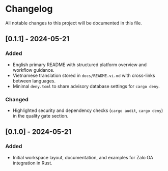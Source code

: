 # Changelog

All notable changes to this project will be documented in this file.

## [0.1.1] - 2024-05-21

### Added
- English primary README with structured platform overview and workflow guidance.
- Vietnamese translation stored in `docs/README.vi.md` with cross-links between languages.
- Minimal `deny.toml` to share advisory database settings for `cargo deny`.

### Changed
- Highlighted security and dependency checks (`cargo audit`, `cargo deny`) in the quality gate section.

## [0.1.0] - 2024-05-21

### Added
- Initial workspace layout, documentation, and examples for Zalo OA integration in Rust.

